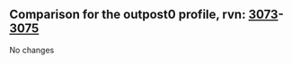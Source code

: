 ## Comparison for the outpost0 profile, rvn: [3073](https://github.com/PRO100KatYT/FortniteProfileRevisions/tree/main/profiles/outpost0/3073%20outpost0.json)-[3075](https://github.com/PRO100KatYT/FortniteProfileRevisions/tree/main/profiles/outpost0/3075%20outpost0.json)

No changes
